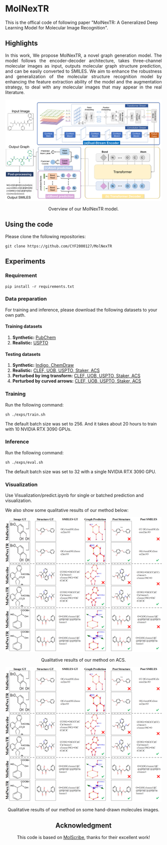 # MolNexTR
This is the offical code of following paper "MolNexTR: A Generalized Deep Learning Model for Molecular Image Recognition".

## Highlights
<p align="justify">
In this work, We propose MolNexTR, a novel graph generation model. The model follows the encoder-decoder architecture, takes three-channel molecular images as input, outputs molecular graph structure prediction, and can be easily converted to SMILES. We aim to enhance the robustness and generalization of the molecular structure recognition model by enhancing the feature extraction ability of the model and the augmentation strategy, to deal with any molecular images that may appear in the real literature.

[comment]: <> ()
![visualization](figure/arch.png)
<div align="center">
Overview of our MolNexTR model.
</div> 

## Using the code
Please clone the following repositories:
```
git clone https://github.com/CYF2000127/MolNexTR
```
## Experiments

### Requirement
```
pip install -r requirements.txt
```

### Data preparation
For training and inference, please download the following datasets to your own path.
#### Training datasets
1. **Synthetic:**  [PubChem](https://www.synapse.org/#!Synapse:syn3193805/wiki/217789)
2. **Realistic:**  [USPTO](https://chaos.grand-challenge.org/)  

#### Testing datasets
1. **Synthetic:**  [Indigo, ChemDraw](https://www.synapse.org/#!Synapse:syn3193805/wiki/217789)
2. **Realistic:**  [CLEF, UOB, USPTO, Staker, ACS](https://chaos.grand-challenge.org/)  
3. **Perturbed by img transform:** [CLEF, UOB, USPTO, Staker, ACS](https://chaos.grand-challenge.org/) 
4. **Perturbed by curved arrows:** [CLEF, UOB, USPTO, Staker, ACS](https://chaos.grand-challenge.org/) 


### Training
Run the following command:
```
sh ./exps/train.sh
```
The default batch size was set to 256. And it takes about 20 hours to train with 10 NVIDIA RTX 3090 GPUs. 

### Inference
Run the following command:
```
sh ./exps/eval.sh
```
The default batch size was set to 32 with a single NVIDIA RTX 3090 GPU.

### Visualization
Use Visualization/predict.ipynb for single or batched prediction and visualization.

We also show some qualitative results of our method below:

![visualization](figure/vs1.png)
<div align="center">
Qualitative results of our method on ACS.

![visualization](figure/vs1.png)
<div align="center">
Qualitative results of our method on some hand-drawn molecules images.
</div> 

## Acknowledgment 
This code is based on [MolScribe](https://github.com/thomas0809/MolScribe), thanks for their excellent work!
